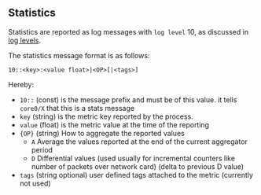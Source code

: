 ## Statistics

Statistics are reported as log messages with `log level` 10, as discussed in [log levels](logging.md!#log-levels).

The statistics message format is as follows:

```
10::<key>:<value float>|<OP>[|<tags>]
```

Hereby:

- `10::` (const) is the message prefix and must be of this value. it tells `core0/X` that this is a stats message
- `key` (string) is the metric key reported by the process.
- `value` (float) is the metric value at the time of the reporting
- `{OP}` (string) How to aggregate the reported values
  - `A` Average the values reported at the end of the current aggregator period
  - `D` Differential values (used usually for incremental counters like number of packets over network card) (delta to previous D value)
- `tags` (string optional) user defined tags attached to the metric (currently not used)
